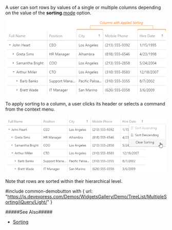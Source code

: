 A user can sort rows by values of a single or multiple columns depending on the value of the **sorting**.[mode](/api-reference/10%20UI%20Widgets/GridBase/1%20Configuration/sorting/mode.md '{basewidgetpath}/Configuration/sorting/#mode') option.

![DevExtreme HTML5 JavaScript jQuery Angular Knockout Widget TreeList Sorting](/images/treelist/visual_elements/sorting_sorted_columns.png)

To apply sorting to a column, a user clicks its header or selects a command from the context menu.

![DevExtreme HTML5 JavaScript jQuery Angular Knockout Widget TreeList Sorting](/images/treelist/visual_elements/sorting_context_menu.png)

Note that rows are sorted within their hierarchical level.

#include common-demobutton with {
    url: "https://js.devexpress.com/Demos/WidgetsGallery/Demo/TreeList/MultipleSorting/jQuery/Light/"
}

#####See Also#####
- [Sorting](/concepts/05%20Widgets/TreeList/30%20Sorting '/Documentation/Guide/Widgets/TreeList/Sorting/')